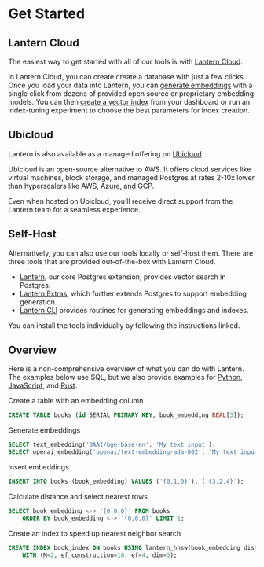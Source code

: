 # Get Started

## Lantern Cloud

The easiest way to get started with all of our tools is with [Lantern Cloud](/).

In Lantern Cloud, you can create create a database with just a few clicks. Once you load your data into Lantern, you can [generate embeddings](/docs/develop/generate) with a single click from dozens of provided open source or proprietary embedding models. You can then [create a vector index](/docs/develop/indexing) from your dashboard or run an index-tuning experiment to choose the best parameters for index creation.

## Ubicloud

Lantern is also available as a managed offering on [Ubicloud](https://ubicloud.com).

Ubicloud is an open-source alternative to AWS. It offers cloud services like virtual machines, block storage, and managed Postgres at rates 2-10x lower than hyperscalers like AWS, Azure, and GCP.

Even when hosted on Ubicloud, you’ll receive direct support from the Lantern team for a seamless experience.

## Self-Host

Alternatively, you can also use our tools locally or self-host them. There are three tools that are provided out-of-the-box with Lantern Cloud.

- [Lantern](/docs/lantern-db/install), our core Postgres extension, provides vector search in Postgres.
- [Lantern Extras](/docs/lantern-extras/install), which further extends Postgres to support embedding generation.
- [Lantern CLI](/docs/lantern-cli/install) provides routines for generating embeddings and indexes.

You can install the tools individually by following the instructions linked.

## Overview

Here is a non-comprehensive overview of what you can do with Lantern. The examples below use SQL, but we also provide examples for [Python](/docs/languages/python), [JavaScript](/docs/languages/javascript), and [Rust](/docs/languages/rust).

Create a table with an embedding column

```sql
CREATE TABLE books (id SERIAL PRIMARY KEY, book_embedding REAL[3]);
```

Generate embeddings

```sql
SELECT text_embedding('BAAI/bge-base-en', 'My text input');
SELECT openai_embedding('openai/text-embedding-ada-002', 'My text input');
```

Insert embeddings

```sql
INSERT INTO books (book_embedding) VALUES ('{0,1,0}'), ('{3,2,4}');
```

Calculate distance and select nearest rows

```sql
SELECT book_embedding <-> '{0,0,0}' FROM books
    ORDER BY book_embedding <-> '{0,0,0}' LIMIT 1;
```

Create an index to speed up nearest neighbor search

```sql
CREATE INDEX book_index ON books USING lantern_hnsw(book_embedding dist_l2sq_ops)
    WITH (M=2, ef_construction=10, ef=4, dim=3);
```
